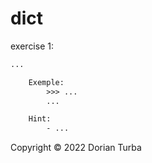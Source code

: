 # dict

exercise 1:
```txt
...

    Exemple:
        >>> ...
        ...

    Hint:
        - ...
```

Copyright © 2022 Dorian Turba
